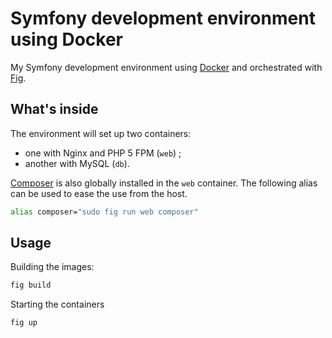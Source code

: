 Symfony development environment using Docker
============================================

My Symfony development environment using [Docker](https://www.docker.com/) and
orchestrated with [Fig](http://fig.sh/).

## What's inside

The environment will set up two containers:
  * one with Nginx and PHP 5 FPM (`web`) ;
  * another with MySQL (`db`).

[Composer](https://getcomposer.org/) is also globally installed in the `web`
container. The following alias can be used to ease the use from the host.

```bash
alias composer="sudo fig run web composer"
```

## Usage

Building the images:

```bash
fig build
```

Starting the containers

```bash
fig up
```
